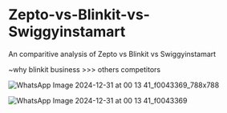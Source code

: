 # Zepto-vs-Blinkit-vs-Swiggyinstamart
An comparitive analysis of Zepto vs Blinkit vs Swiggyinstamart

~why blinkit business >>> others competitors

![WhatsApp Image 2024-12-31 at 00 13 41_f0043369_788x788](https://github.com/user-attachments/assets/399b3508-c35b-4483-8cc3-cad375cb219c)


![WhatsApp Image 2024-12-31 at 00 13 41_f0043369](https://github.com/user-attachments/assets/086ad3d4-cc80-489e-bc9e-1e88a7636ed0)

